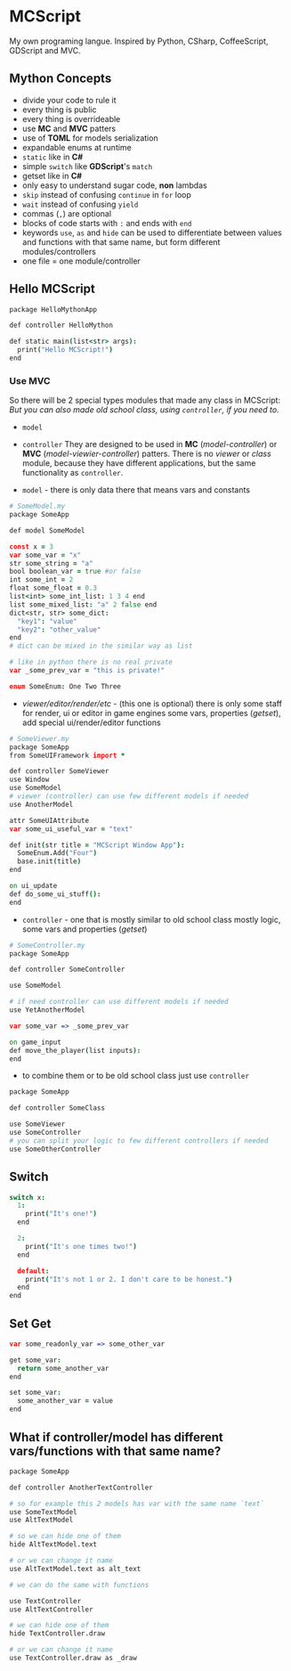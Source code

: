 
# MCScript
My own programing langue.
Inspired by Python, CSharp, CoffeeScript, GDScript and MVC.

## Mython Concepts

- divide your code to rule it
- every thing is public
- every thing is overrideable
- use **MC** and **MVC** patters
- use of **TOML** for models serialization
- expandable enums at runtime
- `static` like in **C#** 
- simple `switch` like **GDScript**'s `match`
- getset like in **C#**
- only easy to understand sugar code, **non** lambdas
- `skip` instead of confusing `continue` in `for` loop
- `wait` instead of confusing `yield`
- commas (`,`) are optional
- blocks of code starts with `:` and ends with `end`
- keywords `use`, `as` and `hide` can be used
  to differentiate between values and functions with
  that same name, but form different modules/controllers
- one file = one module/controller

## Hello MCScript

```coffee
package HelloMythonApp

def controller HelloMython

def static main(list<str> args):
  print("Hello MCScript!")
end

```

### Use MVC 

So there will be 2 special types modules that made any class in MCScript:
*But you can also made old school class, using `controller`, if you need to.*
- `model`
- `controller`
They are designed to be used in **MC** (*model-controller*) or **MVC** (*model-viewier-controller*) patters.
There is no *viewer* or *class* module, because they have different applications, but the same functionality as `controller`.

- `model` - there is only data there that means vars and constants

```coffee
# SomeModel.my
package SomeApp

def model SomeModel

const x = 3
var some_var = "x"
str some_string = "a"
bool boolean_var = true #or false 
int some_int = 2
float some_float = 0.3
list<int> some_int_list: 1 3 4 end
list some_mixed_list: "a" 2 false end
dict<str, str> some_dict:
  "key1": "value"
  "key2": "other_value"
end
# dict can be mixed in the similar way as list

# like in python there is no real private
var _some_prev_var = "this is private!"

enum SomeEnum: One Two Three

``` 

- *viewer/editor/render/etc* - (this one is optional)
  there is only some staff for render, ui or editor in game engines
  some vars, properties (*getset*), add special ui/render/editor functions

```coffee
# SomeViewer.my
package SomeApp
from SomeUIFramework import *

def controller SomeViewer
use Window
use SomeModel
# viewer (controller) can use few different models if needed
use AnotherModel

attr SomeUIAttribute
var some_ui_useful_var = "text"

def init(str title = "MCScript Window App"):
  SomeEnum.Add("Four")
  base.init(title)
end

on ui_update
def do_some_ui_stuff():
end
```

- `controller` - one that is mostly similar to old school class
  mostly logic, some vars and properties (*getset*)

```coffee
# SomeController.my
package SomeApp

def controller SomeController

use SomeModel

# if need controller can use different models if needed
use YetAnotherModel

var some_var => _some_prev_var

on game_input
def move_the_player(list inputs):
end

```

- to combine them or to be old school class just use `controller`

```coffee
package SomeApp

def controller SomeClass

use SomeViewer
use SomeController
# you can split your logic to few different controllers if needed
use SomeOtherController

```

## Switch

```coffee
switch x:
  1:
    print("It's one!")
  end

  2:
    print("It's one times two!")
  end

  default:
    print("It's not 1 or 2. I don't care to be honest.")
  end
end
```

## Set Get

```coffee
var some_readonly_var => some_other_var

get some_var:
  return some_another_var
end

set some_var:
  some_another_var = value
end

```

## What if controller/model has different vars/functions with that same name?

```coffee
package SomeApp

def controller AnotherTextController

# so for example this 2 models has var with the same name `text`
use SomeTextModel
use AltTextModel

# so we can hide one of them
hide AltTextModel.text

# or we can change it name
use AltTextModel.text as alt_text

# we can do the same with functions

use TextController
use AltTextController

# we can hide one of them
hide TextController.draw

# or we can change it name
use TextController.draw as _draw
```